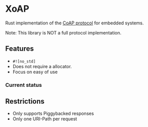 # XoAP
Rust implementation of the [CoAP protocol](https://tools.ietf.org/html/rfc7252) for embedded systems.

Note: This library is NOT a full protocol implementation.

## Features
* `#![no_std]`
* Does not require a allocator.
* Focus on easy of use

### Current status

## Restrictions
* Only supports Piggybacked responses
* Only one URI-Path per request
